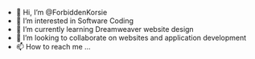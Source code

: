 - 👋 Hi, I’m @ForbiddenKorsie
- 👀 I’m interested in Software Coding
- 🌱 I’m currently learning Dreamweaver website design
- 💞️ I’m looking to collaborate on websites and application development
- 📫 How to reach me ...

<!---
ForbiddenKorsie/ForbiddenKorsie is a ✨ special ✨ repository because its `README.md` (this file) appears on your GitHub profile.
You can click the Preview link to take a look at your changes.
--->
